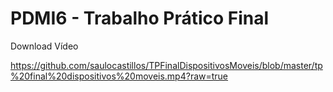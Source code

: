 # PDMI6 - Trabalho Prático Final

Download Vídeo

https://github.com/saulocastillos/TPFinalDispositivosMoveis/blob/master/tp%20final%20dispositivos%20moveis.mp4?raw=true

